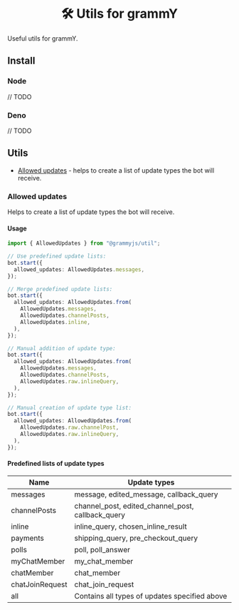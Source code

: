<h1 align="center">🛠 Utils for grammY</h1>

Useful utils for grammY.

## Install

### Node

// TODO

### Deno

// TODO

## Utils

- [Allowed updates](#allowed-updates) - helps to create a list of update types the bot will receive.

### Allowed updates

Helps to create a list of update types the bot will receive.

#### Usage

```ts
import { AllowedUpdates } from "@grammyjs/util";

// Use predefined update lists:
bot.start({
  allowed_updates: AllowedUpdates.messages,
});

// Merge predefined update lists:
bot.start({
  allowed_updates: AllowedUpdates.from(
    AllowedUpdates.messages,
    AllowedUpdates.channelPosts,
    AllowedUpdates.inline,
  ),
});

// Manual addition of update type:
bot.start({
  allowed_updates: AllowedUpdates.from(
    AllowedUpdates.messages,
    AllowedUpdates.channelPosts,
    AllowedUpdates.raw.inlineQuery,
  ),
});

// Manual creation of update type list:
bot.start({
  allowed_updates: AllowedUpdates.from(
    AllowedUpdates.raw.channelPost,
    AllowedUpdates.raw.inlineQuery,
  ),
});
```

#### Predefined lists of update types

| Name            | Update types                                      |
| --------------- | ------------------------------------------------- |
| messages        | message, edited_message, callback_query           |
| channelPosts    | channel_post, edited_channel_post, callback_query |
| inline          | inline_query, chosen_inline_result                |
| payments        | shipping_query, pre_checkout_query                |
| polls           | poll, poll_answer                                 |
| myChatMember    | my_chat_member                                    |
| chatMember      | chat_member                                       |
| chatJoinRequest | chat_join_request                                 |
| all             | Contains all types of updates specified above     |
